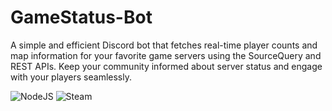 # GameStatus-Bot

A simple and efficient Discord bot that fetches real-time player counts and map information for your favorite game servers using the SourceQuery and REST APIs. Keep your community informed about server status and engage with your players seamlessly.

![NodeJS](https://img.shields.io/badge/Node.js-339933.svg?style=for-the-badge&logo=nodedotjs&logoColor=white) ![Steam](https://img.shields.io/badge/Steam-000000.svg?style=for-the-badge&logo=Steam&logoColor=white)
